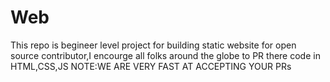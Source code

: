 # Web
This repo is begineer level project for building static website for open source contributor,I encourge all folks around the globe to PR there code in HTML,CSS,JS 
NOTE:WE ARE VERY FAST AT ACCEPTING YOUR PRs
